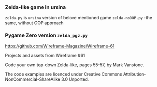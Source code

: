 ### Zelda-like game in ursina

`zelda.py` is `ursina` version of belove mentioned game 
`zelda-noOOP.py` -the same, without OOP approach

### Pygame Zero version `zelda_pgz.py`

https://github.com/Wireframe-Magazine/Wireframe-61

Projects and assets from Wireframe #61

Code your own top-down Zelda-like, pages 55-57, by Mark Vanstone.

The code examples are licenced under Creative Commons Attribution-NonCommercial-ShareAlike 3.0 Unported.
